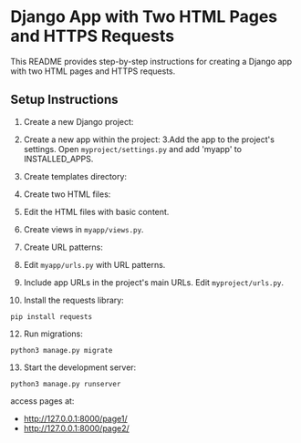
# Django App with Two HTML Pages and HTTPS Requests

This README provides step-by-step instructions for creating a Django app with two HTML pages and HTTPS requests.

## Setup Instructions

1. Create a new Django project:
2. Create a new app within the project:
3.Add the app to the project's settings. Open `myproject/settings.py` and add 'myapp' to INSTALLED_APPS.
4. Create templates directory:
5. Create two HTML files:
6. Edit the HTML files with basic content.

7. Create views in `myapp/views.py`.

8. Create URL patterns:
9. Edit `myapp/urls.py` with URL patterns.

10. Include app URLs in the project's main URLs. Edit `myproject/urls.py`.

11. Install the requests library:
 ```
 pip install requests
 ```

12. Run migrations:
 ```
 python3 manage.py migrate
 ```

13. Start the development server:
 ```
 python3 manage.py runserver
 ```

access pages at:
- http://127.0.0.1:8000/page1/
- http://127.0.0.1:8000/page2/

